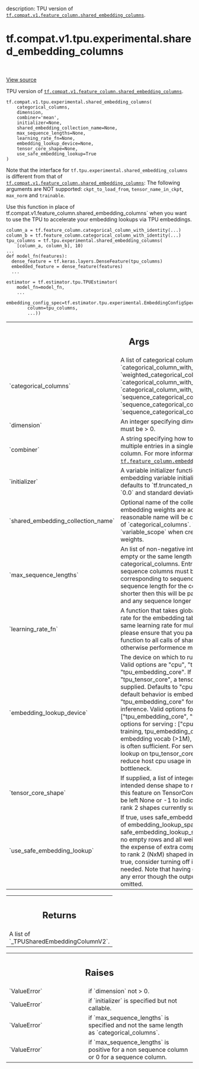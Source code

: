 description: TPU version of <a href="../../../../../tf/compat/v1/feature_column/shared_embedding_columns.md"><code>tf.compat.v1.feature_column.shared_embedding_columns</code></a>.

<div itemscope itemtype="http://developers.google.com/ReferenceObject">
<meta itemprop="name" content="tf.compat.v1.tpu.experimental.shared_embedding_columns" />
<meta itemprop="path" content="Stable" />
</div>

# tf.compat.v1.tpu.experimental.shared_embedding_columns

<!-- Insert buttons and diff -->

<table class="tfo-notebook-buttons tfo-api nocontent" align="left">

</table>

<a target="_blank" class="external" href="/code/stable/tensorflow/python/tpu/feature_column_v2.py">View source</a>



TPU version of <a href="../../../../../tf/compat/v1/feature_column/shared_embedding_columns.md"><code>tf.compat.v1.feature_column.shared_embedding_columns</code></a>.

<pre class="devsite-click-to-copy prettyprint lang-py tfo-signature-link">
<code>tf.compat.v1.tpu.experimental.shared_embedding_columns(
    categorical_columns,
    dimension,
    combiner=&#x27;mean&#x27;,
    initializer=None,
    shared_embedding_collection_name=None,
    max_sequence_lengths=None,
    learning_rate_fn=None,
    embedding_lookup_device=None,
    tensor_core_shape=None,
    use_safe_embedding_lookup=True
)
</code></pre>



<!-- Placeholder for "Used in" -->

Note that the interface for `tf.tpu.experimental.shared_embedding_columns` is
different from that of <a href="../../../../../tf/compat/v1/feature_column/shared_embedding_columns.md"><code>tf.compat.v1.feature_column.shared_embedding_columns</code></a>:
The following arguments are NOT supported: `ckpt_to_load_from`,
`tensor_name_in_ckpt`, `max_norm` and `trainable`.

Use this function in place of
tf.compat.v1.feature_column.shared_embedding_columns` when you want to use the
TPU to accelerate your embedding lookups via TPU embeddings.

```
column_a = tf.feature_column.categorical_column_with_identity(...)
column_b = tf.feature_column.categorical_column_with_identity(...)
tpu_columns = tf.tpu.experimental.shared_embedding_columns(
    [column_a, column_b], 10)
...
def model_fn(features):
  dense_feature = tf.keras.layers.DenseFeature(tpu_columns)
  embedded_feature = dense_feature(features)
  ...

estimator = tf.estimator.tpu.TPUEstimator(
    model_fn=model_fn,
    ...
    embedding_config_spec=tf.estimator.tpu.experimental.EmbeddingConfigSpec(
        column=tpu_columns,
        ...))
```

<!-- Tabular view -->
 <table class="responsive fixed orange">
<colgroup><col width="214px"><col></colgroup>
<tr><th colspan="2"><h2 class="add-link">Args</h2></th></tr>

<tr>
<td>
`categorical_columns`
</td>
<td>
A list of categorical columns returned from
`categorical_column_with_identity`, `weighted_categorical_column`,
`categorical_column_with_vocabulary_file`,
`categorical_column_with_vocabulary_list`,
`sequence_categorical_column_with_identity`,
`sequence_categorical_column_with_vocabulary_file`,
`sequence_categorical_column_with_vocabulary_list`
</td>
</tr><tr>
<td>
`dimension`
</td>
<td>
An integer specifying dimension of the embedding, must be > 0.
</td>
</tr><tr>
<td>
`combiner`
</td>
<td>
A string specifying how to reduce if there are multiple entries in
a single row for a non-sequence column. For more information, see
<a href="../../../../../tf/feature_column/embedding_column.md"><code>tf.feature_column.embedding_column</code></a>.
</td>
</tr><tr>
<td>
`initializer`
</td>
<td>
A variable initializer function to be used in embedding
variable initialization. If not specified, defaults to
`tf.truncated_normal_initializer` with mean `0.0` and standard deviation
`1/sqrt(dimension)`.
</td>
</tr><tr>
<td>
`shared_embedding_collection_name`
</td>
<td>
Optional name of the collection where
shared embedding weights are added. If not given, a reasonable name will
be chosen based on the names of `categorical_columns`. This is also used
in `variable_scope` when creating shared embedding weights.
</td>
</tr><tr>
<td>
`max_sequence_lengths`
</td>
<td>
An list of non-negative integers, either None or empty
or the same length as the argument categorical_columns. Entries
corresponding to non-sequence columns must be 0 and entries corresponding
to sequence columns specify the max sequence length for the column. Any
sequence shorter then this will be padded with 0 embeddings and any
sequence longer will be truncated.
</td>
</tr><tr>
<td>
`learning_rate_fn`
</td>
<td>
A function that takes global step and returns learning
rate for the embedding table. If you intend to use the same learning rate
for multiple embedding tables, please ensure that you pass the exact same
python function to all calls of shared_embedding_columns, otherwise
performence may suffer.
</td>
</tr><tr>
<td>
`embedding_lookup_device`
</td>
<td>
The device on which to run the embedding lookup.
Valid options are "cpu", "tpu_tensor_core", and "tpu_embedding_core". If
specifying "tpu_tensor_core", a tensor_core_shape must be supplied.
Defaults to "cpu". If not specified, the default behavior is embedding
lookup on "tpu_embedding_core" for training and "cpu" for inference.
Valid options for training : ["tpu_embedding_core", "tpu_tensor_core"]
Valid options for serving :  ["cpu", "tpu_tensor_core"]
For training, tpu_embedding_core is good for large embedding vocab (>1M),
otherwise, tpu_tensor_core is often sufficient.
For serving, doing embedding lookup on tpu_tensor_core during serving is
a way to reduce host cpu usage in cases where that is a bottleneck.
</td>
</tr><tr>
<td>
`tensor_core_shape`
</td>
<td>
If supplied, a list of integers which specifies the
intended dense shape to run embedding lookup for this feature on
TensorCore. The batch dimension can be left None or -1 to indicate a
dynamic shape. Only rank 2 shapes currently supported.
</td>
</tr><tr>
<td>
`use_safe_embedding_lookup`
</td>
<td>
If true, uses safe_embedding_lookup_sparse
instead of embedding_lookup_sparse. safe_embedding_lookup_sparse ensures
there are no empty rows and all weights and ids are positive at the
expense of extra compute cost. This only applies to rank 2 (NxM) shaped
input tensors. Defaults to true, consider turning off if the above checks
are not needed. Note that having empty rows will not trigger any error
though the output result might be 0 or omitted.
</td>
</tr>
</table>



<!-- Tabular view -->
 <table class="responsive fixed orange">
<colgroup><col width="214px"><col></colgroup>
<tr><th colspan="2"><h2 class="add-link">Returns</h2></th></tr>
<tr class="alt">
<td colspan="2">
A  list of `_TPUSharedEmbeddingColumnV2`.
</td>
</tr>

</table>



<!-- Tabular view -->
 <table class="responsive fixed orange">
<colgroup><col width="214px"><col></colgroup>
<tr><th colspan="2"><h2 class="add-link">Raises</h2></th></tr>

<tr>
<td>
`ValueError`
</td>
<td>
if `dimension` not > 0.
</td>
</tr><tr>
<td>
`ValueError`
</td>
<td>
if `initializer` is specified but not callable.
</td>
</tr><tr>
<td>
`ValueError`
</td>
<td>
if `max_sequence_lengths` is specified and not the same length
as `categorical_columns`.
</td>
</tr><tr>
<td>
`ValueError`
</td>
<td>
if `max_sequence_lengths` is positive for a non sequence column
or 0 for a sequence column.
</td>
</tr>
</table>

